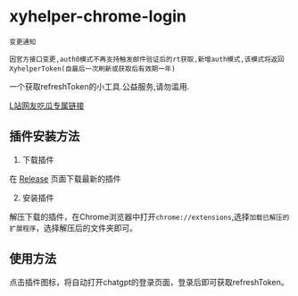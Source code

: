 # xyhelper-chrome-login 

```
变更通知

因官方接口变更,auth0模式不再支持触发邮件验证后的rt获取,新增auth模式,该模式将返回XyhelperToken(自最后一次刷新或获取后有效期一年)
```


一个获取refreshToken的小工具.公益服务,请勿滥用.


[L站网友吃瓜专属链接](https://github.com/orgs/xyhelper/discussions/1)


## 插件安装方法

1. 下载插件

在 [Release](https://github.com/xyhelper/xyhelper-chrome-login/releases) 页面下载最新的插件

2. 安装插件

解压下载的插件，在Chrome浏览器中打开`chrome://extensions`,选择`加载已解压的扩展程序`，选择解压后的文件夹即可。

## 使用方法
点击插件图标，将自动打开chatgpt的登录页面，登录后即可获取refreshToken。
